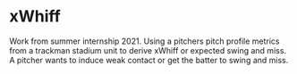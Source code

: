 # xWhiff
Work from summer internship 2021. Using a pitchers pitch profile metrics from a trackman stadium unit to derive xWhiff or expected swing and miss.
A pitcher wants to induce weak contact or get the batter to swing and miss. 
